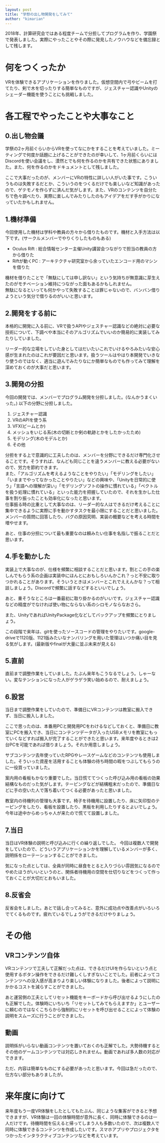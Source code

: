 ```yaml
---
layout: post
title: "学祭の出し物開発をしてみて"
author: "kimarian"
---
```



2018年、計算研究会ではある程度チームで分担してプログラムを作り、学園祭で発表しました。実際にやったことやその際に発見したノウハウなどを備忘録として残します。

# 何をつくったか

VRを体験できるアプリケーションを作りました。仮想空間内で弓やビームを打てたり、剣で木を切ったりする簡単なものですが、ジェスチャー認識やUnityのシェーダー機能を使うことにも挑戦しました。

# 各工程でやったことや大事なこと

## 0.出し物会議

学祭の2ヶ月前ぐらいからVRを使ってなにかをすることを考えていました。ミーティングで何度か話題に上げることができたのが幸いして、1ヶ月前くらいにはDiscordを使い会議をし、漠然とでも何を作るのかを共有できた状態にありました。また、何を作るのかをドキュメントとして残しました。

ここで大事だったのが、メンバーにVRの特性に詳しい人がいた事です。こういうものは失敗するだとか、こういうのをつくるだけでも楽しいなど知識があったので、ゲテモノを作らずに済んだ気がします。また、VRのコンテンツを自分たちで色々調べたり、実際に楽しんでみたりしたのもアイデアをだす手がかりになっていたかもしれません。

## 1.機材準備

今回使用した機材は学科や教員の方々から借りたものです。機材と入手方法は以下です。(サークルメンバーでやりくりしたものもある)

- Oculus Rift : 総合情報センター主催Unity講習会つながりで担当の教員の方から借りた
- Riftが動くPC : アーキテクチャ研究室から余っていたエンコード用のマシンを借りた

機材を借りたことで「無駄にしては申し訳ない」という気持ちが無意識に芽生えたのがモチベーション維持につながった面もあるかもしれません。  
無駄になるといっても何かやって失敗することは罪じゃないので、バンバン借りようという気分で借りるのがいいと思います。

## 2.開発をする前に

本格的に開発に入る前に、VRで扱うAPIやジェスチャー認識などの絶対に必要な技術について、下調べや本当にそのアルゴリズムでいいのか簡易的に実装してみたりしていました。

リーダー的な立場をしていた身としてはだいたいこれでいけるやろみたいな安心感が生まれたのはこれが要因だと思います。扱うツールはやはり本開発でいきなり使うのではなく、適当に遊んでみたりなにか簡単なものでも作ってみて理解を深めておくのが大事だと思います。

## 3.開発の分担

今回の開発では、メンバーでプログラム開発を分担しました。(なんかうまくいった。)
以下の分野に分担しました。

1. ジェスチャー認識
1. VRのAPIを使う系
1. VFX(ビームとか)
1. メッシュをいじる系(木の切断とか剣の軌跡とかをしたかったため)
1. モデリング(木のモデルとか)
1. その他

分担をする上で意識的に工夫したのは、メンバーを分野にできるだけ専門化させることです。そうすれば、なんども同じことを違うメンバーに教える必要がないので、労力を節約できます。  
また、「アルゴリズムを考えるようなことをやりたい」「モデリングをしたい」「いままでやってなかったことやりたい」などの興味や、「Unityを日常的に使う」「言語への理解が深い」「モデリングソフトの操作に慣れている」「ベクトルを扱う処理に慣れている」といった能力を把握していたので、それを生かした仕事を割り振ったことも効率化になったと思います。  
仕事振る時の比重として大事なのは、リーダー的な人はできるだけ考えることに集中できるように実際に手を動かすタスクを最小限にすることだと思いました。メンバーの質問に回答したり、バグの原因究明、実装の概要などを考える時間を増やせます。

あと、仕事の分担について最も重要なのは頼みたい仕事を名指しで振ることだと思います。

## 4.手を動かした

実装上で大事なのが、仕様を頻繁に相談することだと思います。割とこの手の楽しんでもらう系の企画は実装中にほんとにおもしろいんかこれ？っと不安に取りつかれることがあります。そういうときはメンバーとこれでええんかな？って相談しましょう。Discordで頻繁に話すなどするといいでしょう。

あと、重そうなところは一番最初に取り掛かるのがいいです。ジェスチャー認識などの精度がでなければ使い物にならない系のシロモノならなおさら。

また、UnityであればUnityPackage化などしてバックアップを頻繁にとりましょう。

この段階で来年は、gitを使ったソースコードの管理をやりたいです。google-driveで1120版、1121版みたいなナンバリングを用いた管理はいつか痛い目を見る気がします。(最新版やfinalが大量に並ぶ未来が見える)

## 5.直前

直前まで調整作業をしていました。たぶん来年もこうなるでしょう。しゃーない。変なテンションになった人がゲラゲラ笑い始めるので、耐えましょう。

## 6.設営

当日まで調整作業をしていたので、準備日にVRコンテンツは教室に搬入できず、当日に搬入しました。

ここで思ったのは、本番用PCと開発用PCをわけるなどしておくと、準備日に教室にPCを搬入でき、当日にコンテンツデータが入ったUSBメモリを教室にもっていくなどすれば搬入が完了することができたと思います。来年度やるときは2台PCを可能であれば借りましょう。それか用意しましょう。

サブコンテンツ去年使っていたRPGやレースゲームなどのコンテンツも使用しました。そういった資産を活用することも体験の待ち時間の暇をつぶしてもらうのに一役買っていました。

案内用の看板もかなり重要でした。当日慌ててつくった呼び込み用の看板の効果結構なものだった気がします。テーピングなどが結構粗末だったので、準備日などに手の空いた人で落ち着いてつくる必要があったと思いました。

教室内の待機列の管理も大事です。椅子を待機用に設置したり、床に矢印型のテーピングをしたり、看板を設置したり、黒板を利用したりするとよいでしょう。今年は途中からめっちゃ人が来たので慌てて設置しました。

## 7.当日

当日はVR体験の説明と呼び込みに行くの繰り返しでした。
今回は複数人で開発をしていたので、どういうアプリケーションかを理解しているメンバーが多く、説明係をローテーションすることができました。

気になった点としては、全員が同時に昼食をとると入りづらい雰囲気になるのでやめたほうがいいというのと、関係者待機用の空間を仕切りなどをつくって作っておくことが大切だとおもいました。

## 8.反省会

反省会をしました。あとで話し合ってみると、意外に成功点や改善点がいろいろでてくるものです。疲れているでしょうができるだけやりましょう。

# その他

## VRコンテンツ自体

VRコンテンツで工夫して正解だった点は、できるだけUIを作らないという点と使用するボタン操作をできるだけ難しくしすぎないことでした。前者によってコンテンツへの没入感が高まりより楽しい体験になりました。後者によって説明にかかるコストを減らすことができました。

あと運営側の工夫としてリセット機能をキーボードから呼び出せるようにしたのも正解でした。体験時にいちいち「リセットしてみてもらえますか」とユーザーに頼むのではなくこちらから強制的にリセットを呼び出せることによって体験の説明をスムーズに行うことができました。

## 動画

説明係がいらない動画コンテンツを置いておくのも正解でした。大勢待機するとその他のゲームコンテンツでは対応しきれません。動画であれば多人数の対応ができます。

ただ、内容は簡単なものにする必要があったと思います。今回は急だったので、仕方ない部分もありましたが。

# 来年度に向けて

来年度もう一度VR体験をしたとしてもたぶん、同じような集客ができると予想できますが、VR体験は一回の体験時間が意外に長く、同時に体験できるのは一人だけです。待機時間を伝えると帰ってしまう人も多数いたので、次は複数人で同時に体験できるコンテンツを作成したいです。スマホアプリやプロジェクタをつかったインタラクティブコンテンツなどを考えています。


